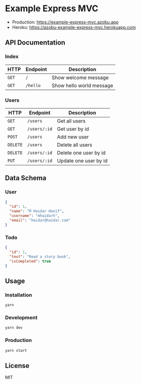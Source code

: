 # Example Express MVC

- Production: https://example-express-mvc.azobu.app
- Heroku: https://azobu-example-express-mvc.herokuapp.com

## API Documentation

### Index

| HTTP  | Endpoint | Description              |
| ----- | -------- | ------------------------ |
| `GET` | `/`      | Show welcome message     |
| `GET` | `/hello` | Show hello world message |

### Users

| HTTP     | Endpoint     | Description           |
| -------- | ------------ | --------------------- |
| `GET`    | `/users`     | Get all users         |
| `GET`    | `/users/:id` | Get user by id        |
| `POST`   | `/users`     | Add new user          |
| `DELETE` | `/users`     | Delete all users      |
| `DELETE` | `/users/:id` | Delete one user by id |
| `PUT`    | `/users/:id` | Update one user by id |

## Data Schema

### User

```json
{
  "id": 1,
  "name": "M Haidar Hanif",
  "username": "mhaidarh",
  "email": "haidar@haidar.com"
}
```

### Todo

```json
{
  "id": 1,
  "text": "Read a story book",
  "isCompleted": true
}
```

## Usage

### Installation

```sh
yarn
```

### Development

```sh
yarn dev
```

### Production

```sh
yarn start
```

## License

MIT
